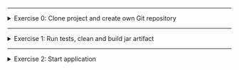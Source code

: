 </details>

******

<details>
<summary>Exercise 0: Clone project and create own Git repository </summary>
 <br />

**steps:**

```sh
# clone repository & change into project dir
git clone https://github.com/codefresh-contrib/gradle-sample-app
cd gradle-sample-app

# remove remote repo reference and create your own local repository
rm -rf .git
git init 
git add .
git commit -m "initial commit"

# create git repository on Gitlab and push your newly created local repository to it
git remote add origin git@github.com:{github-user}/{github-repo}.git
git push -u origin master

```

</details>

******

<details>
<summary>Exercise 1: Run tests, clean and build jar artifact </summary>
 <br />

**steps**

```sh

./gradlew tests

./gradlew clean

./gradlew build

```

</details>

******

<details>
<summary>Exercise 2: Start application </summary>
 <br />

**steps:**
```sh

java -jar ./build/libs/gradle-example-0.0.1-SNAPSHOT.jar &

```

</details>
